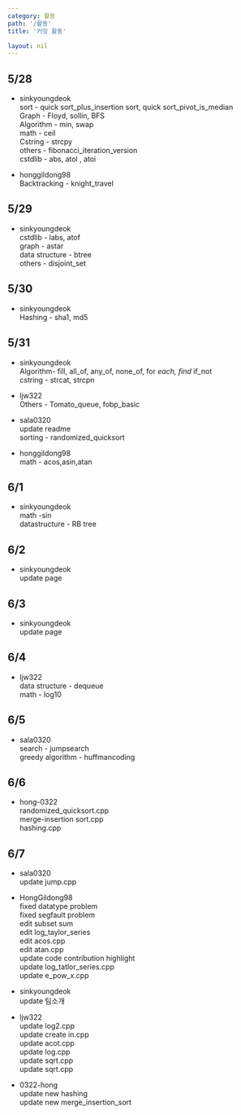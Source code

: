 ```yaml
---
category: 활동
path: '/활동'
title: '커밋 활동'

layout: nil
---
```


5/28
---
- sinkyoungdeok  <br>
sort - quick sort_plus_insertion sort, quick sort_pivot_is_median  <br>
Graph - Floyd, sollin, BFS <br>
Algorithm - min, swap <br>
math - ceil <br>
Cstring - strcpy <br>
others - fibonacci_iteration_version <br>
cstdlib - abs, atol , atoi <br>

- honggildong98 <br>
Backtracking - knight_travel <br>

5/29
---
- sinkyoungdeok <br>
cstdlib - labs, atof  <br>
graph - astar <br>
data structure - btree <br>
others - disjoint_set <br>

5/30
---
- sinkyoungdeok <br>
Hashing - sha1, md5 <br>

5/31
---
- sinkyoungdeok <br>
Algorithm- fill, all_of, any_of, none_of, for _each, find_ if_not <br>
cstring - strcat, strcpn <br>

- ljw322 <br>
Others - Tomato_queue, fobp_basic  <br>

- sala0320 <br>
update readme <br>
sorting - randomized_quicksort  <br>

- honggildong98 <br>
math - acos,asin,atan <br>

6/1
---
- sinkyoungdeok <br>
math -sin <br>
datastructure - RB tree <br>

6/2
---
- sinkyoungdeok <br>
update page <br>

6/3
---
- sinkyoungdeok <br>
update page <br>

6/4
---
- ljw322 <br>
data structure - dequeue <br>
math - log10 <br>

6/5
---
- sala0320 <br>
search - jumpsearch <br>
greedy algorithm - huffmancoding

6/6
---
- hong-0322 <br>
randomized_quicksort.cpp <br>
merge-insertion sort.cpp <br>
hashing.cpp<br>

6/7
---

- sala0320 <br>
update jump.cpp <br>

- HongGildong98 <br>
fixed datatype problem <br>
fixed  segfault problem <br>
edit subset sum <br>
edit log_taylor_series <br>
edit acos.cpp <br>
edit atan.cpp <br>
update code contribution highlight <br>
update log_tatlor_series.cpp <br>
update e_pow_x.cpp <br>

- sinkyoungdeok <br>
update 팀소개 <br>

- ljw322 <br>
update log2.cpp <br>
update create in.cpp <br>
update acot.cpp <br>
update log.cpp <br>
update sqrt.cpp <br>
update sqrt.cpp <br>

- 0322-hong <br>
update new hashing <br>
update new merge_insertion_sort <br>
